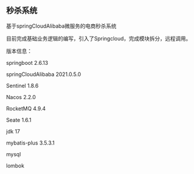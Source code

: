 ## 秒杀系统

基于springCloudAlibaba微服务的电商秒杀系统

目前完成基础业务逻辑的编写，引入了Springcloud，完成模块拆分，远程调用。






版本信息：

springboot 2.6.13

springCloudAlibaba 2021.0.5.0

Sentinel 1.8.6

Nacos 2.2.0

RocketMQ 4.9.4

Seate 1.6.1

jdk 17

mybatis-plus 3.5.3.1

mysql

lombok
